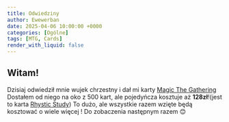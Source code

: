 ```yaml
---
title: Odwiedziny
author: Ewewerban
date: 2025-04-06 10:00:00 +0000
categories: [Ogólne]
tags: [MTG, Cards]
render_with_liquid: false
---
```


## Witam!
Dzisiaj odwiedził mnie wujek chrzestny i dał mi karty [Magic The Gathering](https://magic.wizards.com/en)
Dostałem od niego na oko z 500 kart, ale pojedyńcza kosztuje aż **128zł**!(jest to karta [Rhystic Study](https://www.cardmarket.com/en/Magic/Products/Singles/Prophecy/Rhystic-Study)) To dużo, ale wszystkie razem wzięte będą kosztować o wiele więcej !
Do zobaczenia następnym razem 😊


